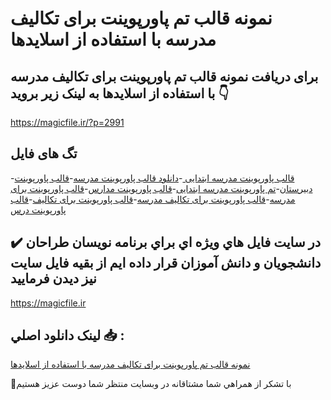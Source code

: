 # نمونه قالب تم پاورپوینت برای تکالیف مدرسه با استفاده از اسلایدها

## برای دریافت نمونه قالب تم پاورپوینت برای تکالیف مدرسه با استفاده از اسلایدها به لینک زیر بروید 👇

https://magicfile.ir/?p=2991

## تگ های فایل

-[قالب پاورپوینت مدرسه ابتدایی ](https://magicfile.ir/product/%d9%82%d8%a7%d9%84%d8%a8-%d8%aa%d9%85-%d9%be%d8%a7%d9%88%d8%b1%d9%be%d9%88%db%8c%d9%86%d8%aa-%d8%a8%d8%b1%d8%a7%db%8c-%d8%aa%da%a9%d8%a7%d9%84%db%8c%d9%81-%d9%85%d8%af%d8%b1%d8%b3%d9%87/)-[دانلود  قالب پاورپوینت مدرسه](https://magicfile.ir/product/%d9%82%d8%a7%d9%84%d8%a8-%d8%aa%d9%85-%d9%be%d8%a7%d9%88%d8%b1%d9%be%d9%88%db%8c%d9%86%d8%aa-%d8%a8%d8%b1%d8%a7%db%8c-%d8%aa%da%a9%d8%a7%d9%84%db%8c%d9%81-%d9%85%d8%af%d8%b1%d8%b3%d9%87/)-[قالب پاورپوینت دبیرستان](https://magicfile.ir/product/%d9%82%d8%a7%d9%84%d8%a8-%d8%aa%d9%85-%d9%be%d8%a7%d9%88%d8%b1%d9%be%d9%88%db%8c%d9%86%d8%aa-%d8%a8%d8%b1%d8%a7%db%8c-%d8%aa%da%a9%d8%a7%d9%84%db%8c%d9%81-%d9%85%d8%af%d8%b1%d8%b3%d9%87/)-[تم پاورپوینت مدرسه ابتدایی](https://magicfile.ir/product/%d9%82%d8%a7%d9%84%d8%a8-%d8%aa%d9%85-%d9%be%d8%a7%d9%88%d8%b1%d9%be%d9%88%db%8c%d9%86%d8%aa-%d8%a8%d8%b1%d8%a7%db%8c-%d8%aa%da%a9%d8%a7%d9%84%db%8c%d9%81-%d9%85%d8%af%d8%b1%d8%b3%d9%87/)-[قالب پاورپوینت مدارس](https://magicfile.ir/product/%d9%82%d8%a7%d9%84%d8%a8-%d8%aa%d9%85-%d9%be%d8%a7%d9%88%d8%b1%d9%be%d9%88%db%8c%d9%86%d8%aa-%d8%a8%d8%b1%d8%a7%db%8c-%d8%aa%da%a9%d8%a7%d9%84%db%8c%d9%81-%d9%85%d8%af%d8%b1%d8%b3%d9%87/)-[قالب پاورپوینت  برای مدرسه](https://magicfile.ir/product/%d9%82%d8%a7%d9%84%d8%a8-%d8%aa%d9%85-%d9%be%d8%a7%d9%88%d8%b1%d9%be%d9%88%db%8c%d9%86%d8%aa-%d8%a8%d8%b1%d8%a7%db%8c-%d8%aa%da%a9%d8%a7%d9%84%db%8c%d9%81-%d9%85%d8%af%d8%b1%d8%b3%d9%87/)-[قالب پاورپوینت برای تکالیف مدرسه](https://magicfile.ir/product/%d9%82%d8%a7%d9%84%d8%a8-%d8%aa%d9%85-%d9%be%d8%a7%d9%88%d8%b1%d9%be%d9%88%db%8c%d9%86%d8%aa-%d8%a8%d8%b1%d8%a7%db%8c-%d8%aa%da%a9%d8%a7%d9%84%db%8c%d9%81-%d9%85%d8%af%d8%b1%d8%b3%d9%87/)-[قالب پاورپوینت برای تکالیف](https://magicfile.ir/product/%d9%82%d8%a7%d9%84%d8%a8-%d8%aa%d9%85-%d9%be%d8%a7%d9%88%d8%b1%d9%be%d9%88%db%8c%d9%86%d8%aa-%d8%a8%d8%b1%d8%a7%db%8c-%d8%aa%da%a9%d8%a7%d9%84%db%8c%d9%81-%d9%85%d8%af%d8%b1%d8%b3%d9%87/)-[قالب پاورپوینت درس](https://magicfile.ir/product/%d9%82%d8%a7%d9%84%d8%a8-%d8%aa%d9%85-%d9%be%d8%a7%d9%88%d8%b1%d9%be%d9%88%db%8c%d9%86%d8%aa-%d8%a8%d8%b1%d8%a7%db%8c-%d8%aa%da%a9%d8%a7%d9%84%db%8c%d9%81-%d9%85%d8%af%d8%b1%d8%b3%d9%87/)

## ✔️ در سايت فايل هاي ويژه اي براي برنامه نويسان طراحان دانشجويان و دانش آموزان قرار داده ايم از بقيه فايل سايت نيز ديدن فرماييد

https://magicfile.ir


## لينک دانلود اصلي 📥 :

[نمونه قالب تم پاورپوینت برای تکالیف مدرسه با استفاده از اسلایدها](https://magicfile.ir/product/%d9%82%d8%a7%d9%84%d8%a8-%d8%aa%d9%85-%d9%be%d8%a7%d9%88%d8%b1%d9%be%d9%88%db%8c%d9%86%d8%aa-%d8%a8%d8%b1%d8%a7%db%8c-%d8%aa%da%a9%d8%a7%d9%84%db%8c%d9%81-%d9%85%d8%af%d8%b1%d8%b3%d9%87/) 


🙏با تشکر از همراهي شما مشتاقانه در وبسایت منتظر شما دوست عزیز هستیم

